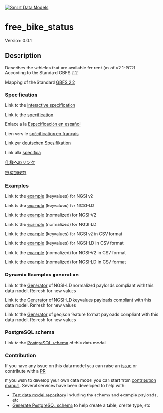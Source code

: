 [![Smart Data Models](https://smartdatamodels.org/wp-content/uploads/2022/01/SmartDataModels_logo.png "Logo")](https://smartdatamodels.org)
# free_bike_status
Version: 0.0.1

## Description 

Describes the vehicles that are available for rent (as of v2.1-RC2). According to the Standard GBFS 2.2

Mapping of the Standard [GBFS 2.2](https://github.com/NABSA/gbfs/blob/v2.2/gbfs.md)
### Specification

Link to the [interactive specification](https://swagger.lab.fiware.org/?url=https://smart-data-models.github.io/dataModel.GBFS/free_bike_status/swagger.yaml)

Link to the [specification](https://github.com/smart-data-models/dataModel.GBFS/blob/master/free_bike_status/doc/spec.md)

Enlace a la [Especificación en español](https://github.com/smart-data-models/dataModel.GBFS/blob/master/free_bike_status/doc/spec_ES.md)

Lien vers le [spécification en français](https://github.com/smart-data-models/dataModel.GBFS/blob/master/free_bike_status/doc/spec_FR.md)

Link zur [deutschen Spezifikation](https://github.com/smart-data-models/dataModel.GBFS/blob/master/free_bike_status/doc/spec_DE.md)

Link alla [specifica](https://github.com/smart-data-models/dataModel.GBFS/blob/master/free_bike_status/doc/spec_IT.md)

[仕様へのリンク](https://github.com/smart-data-models/dataModel.GBFS/blob/master/free_bike_status/doc/spec_JA.md)

[链接到规范](https://github.com/smart-data-models/dataModel.GBFS/blob/master/free_bike_status/doc/spec_ZH.md)
### Examples

Link to the [example](https://smart-data-models.github.io/dataModel.GBFS/free_bike_status/examples/example.json) (keyvalues) for NGSI v2

Link to the [example](https://smart-data-models.github.io/dataModel.GBFS/free_bike_status/examples/example.jsonld) (keyvalues) for NGSI-LD

Link to the [example](https://smart-data-models.github.io/dataModel.GBFS/free_bike_status/examples/example-normalized.json) (normalized) for NGSI-V2

Link to the [example](https://smart-data-models.github.io/dataModel.GBFS/free_bike_status/examples/example-normalized.jsonld) (normalized) for NGSI-LD

Link to the [example](https://github.com/smart-data-models/dataModel.GBFS/blob/master/free_bike_status/examples/example.json.csv) (keyvalues) for NGSI v2 in CSV format

Link to the [example](https://github.com/smart-data-models/dataModel.GBFS/blob/master/free_bike_status/examples/example.jsonld.csv) (keyvalues) for NGSI-LD in CSV format

Link to the [example](https://github.com/smart-data-models/dataModel.GBFS/blob/master/free_bike_status/examples/example-normalized.json.csv) (normalized) for NGSI-V2 in CSV format

Link to the [example](https://github.com/smart-data-models/dataModel.GBFS/blob/master/free_bike_status/examples/example-normalized.jsonld.csv) (normalized) for NGSI-LD in CSV format
### Dynamic Examples generation

Link to the [Generator](https://smartdatamodels.org/extra/ngsi-ld_generator.php?schemaUrl=https://raw.githubusercontent.com/smart-data-models/dataModel.GBFS/master/free_bike_status/schema.json&email=info@smartdatamodels.org) of NGSI-LD normalized payloads compliant with this data model. Refresh for new values

Link to the [Generator](https://smartdatamodels.org/extra/ngsi-ld_generator_keyvalues.php?schemaUrl=https://raw.githubusercontent.com/smart-data-models/dataModel.GBFS/master/free_bike_status/schema.json&email=info@smartdatamodels.org) of NGSI-LD keyvalues payloads compliant with this data model. Refresh for new values

Link to the [Generator](https://smartdatamodels.org/extra/geojson_features_generator.php?schemaUrl=https://raw.githubusercontent.com/smart-data-models/dataModel.GBFS/master/free_bike_status/schema.json&email=info@smartdatamodels.org) of geojson feature format payloads compliant with this data model. Refresh for new values
### PostgreSQL schema

Link to the [PostgreSQL schema](https://github.com/smart-data-models/dataModel.GBFS/blob/master/free_bike_status/schema.sql) of this data model
### Contribution

 If you have any issue on this data model you can raise an [issue](https://github.com/smart-data-models/dataModel.GBFS/issues)  or contribute with a [PR](https://github.com/smart-data-models/dataModel.GBFS/pulls)

 If you wish to develop your own data model you can start from [contribution manual](https://bit.ly/contribution_manual). Several services have been developed to help with: 
 - [Test data model repository](https://smartdatamodels.org/index.php/data-models-contribution-api/) including the schema and example payloads, etc
 - [Generate PostgreSQL schema](https://smartdatamodels.org/index.php/sql-service/) to help create a table, create type, etc